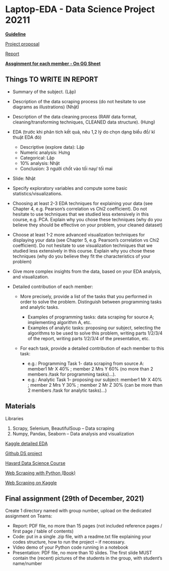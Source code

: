 # Laptop-EDA - Data Science Project 20211
**[Guideline](https://husteduvn.sharepoint.com/sites/IntroductiontoDataScience-IT4142E-2021-2022/Class%20Materials/Capstone%20project/DS-Capstone%20project%20guidelines.pdf)**

[Project proposal](https://docs.google.com/document/d/16L1Mqy_HtDfhxB0xNXmCZSBNMKazWsYgwA9s1Vueih8/edit?usp=sharing)

[Report](https://docs.google.com/document/d/1pgfdk6Js1mmt6_7cTtTeY86atei09SNQVju77IIJnic/edit?usp=sharing)

**[Assginment for each member - On GG Sheet](https://docs.google.com/spreadsheets/d/11ldCYnPJwYuMKBba6jX7qPYnYtekAYjR9YvORww76hE/edit#)**

## Things TO WRITE IN REPORT
- Summary of the subject. (Lập)
- Description of the data scraping process (do not hesitate to use diagrams as illustrations) (Nhật)
- Description of the data cleaning process (RAW data format, cleaning/transforming techniques, CLEANED data structure). (Hưng)
- EDA (trước khi phân tích kết quả, nêu 1,2 lý do chọn dạng biểu đồ/ kĩ thuật EDA đó)
    - Descriptive (explore data): Lập
    - Numeric analysis: Hưng
    - Categorical: Lập
    - 10% analysis: Nhật
    - Conclusion: 3 người chốt vào tối nay/ tối mai
- Slide: Nhật

- Specify exploratory variables and compute some basic statistics/visualizations.

- Choosing at least 2-3 EDA techniques for explaining your data (see Chapter 4, e.g. Pearson’s correlation vs Chi2 coefficient). Do not hesitate to use techniques that we studied less extensively in this course, e.g. PCA. Explain why you chose these techniques (why do you believe they should be effective on your problem, your cleaned dataset)

- Choose at least 1-2 more advanced visualization techniques for displaying your data (see Chapter 5, e.g. Pearson’s correlation vs Chi2 coefficient). Do not hesitate to use visualization techniques that we studied less extensively in this course. Explain why you chose these techniques (why do you believe they fit the characteristics of your problem)

- Give more complex insights from the data, based on your EDA analysis, and visualization.

- Detailed contribution of each member: 
    -   More precisely, provide a list of the tasks that you performed in order to solve the problem. Distinguish between programming tasks and
analytic tasks.
        - Examples of programming tasks: data scraping for source A; implementing algorithm A, etc.
        - Examples of analytic tasks: proposing our subject, selecting the algorithms to be used to solve this problem, writing parts 1/2/3/4 of the report, writing parts 1/2/3/4 of the presentation, etc.

    - For each task, provide a detailed contribution of each member to this task:
        - e.g.: Programming Task 1- data scraping from source A: member1 Mr X 40% ; member 2 Mrs Y 60% (no more than 2 members /task for programming tasks)...).
        - e.g.: Analytic Task 1– proposing our subject: member1 Mr X 40% ; member 2 Mrs Y 30% ; member 2 Mr Z 30% (can be more than 2 members /task for analytic
    tasks)...)
## Materials
Libraries
1. Scrapy, Selenium, BeautifulSoup – Data scraping
2. Numpy, Pandas, Seaborn – Data analysis and visualization 

[Kaggle detailed EDA](https://www.kaggle.com/ekami66/detailed-exploratory-data-analysis-with-python)

[Github DS project](https://github.com/veb-101/Data-Science-Projects)

[Havard Data Science Course](http://cs109.github.io/2015/pages/videos.html)

[Web Scraping with Python (Book)](https://vn1lib.org/book/3515980/5d50aa)

[Web Scraping on Kaggle](https://www.kaggle.com/getting-started?search=web+scraping)
## Final assignment (29th of December, 2021)
    
Create 1 directory named with group number, upload on the dedicated assignment on Teams:
- Report: PDF file, no more than 15 pages (not included reference pages / first page / table of contents)
- Code: put in a single .zip file, with a readme.txt file explaining your codes structure, how to run the project – if necessary.
- Video demo of your Python code running in a notebook
- Presentation: PDF file, no more than 10 slides. The first slide MUST contain the (recent) pictures of the students in the group, with student’s name/number
